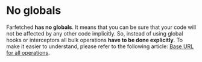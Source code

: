 # No globals

Farfetched **has no globals**. It means that you can be sure that your code will not be affected by any other code implicitly. So, instead of using global hooks or interceptors all bulk operations **have to be done explicitly**. To make it easier to understand, please refer to the following article: [Base URL for all operations](/recipes/base_url.md).
